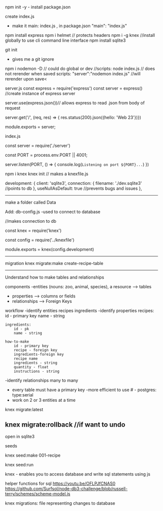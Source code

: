npm init -y - install package.json

create index.js
- make it main: index.js , in package.json
 "main": "index.js"

npm install express
npm i helmet // protects headers
npm i -g knex  //install globally to use cli command line interface
npm install sqlite3 

git init
- gives me a git ignore

npm i nodemon -D // could do global or dev
//scripts: node index.js // does not rerender when saved
scripts: "server":"nodemon index.js" //will rerender upon save<



server.js
const express = require('express')
const server = express()  //create instance of express server

server.use(express.json())// allows express to read .json from body of request

server.get('/', (req, res) => { res.status(200).json({hello: 'Web 23'})})

module.exports = server;



index.js

const server = require('./server')

const PORT = process.env.PORT || 4001;

server.listen(PORT, () => {
    console.log(`Listening on port ${PORT}...`)
})

npm i knex
knex  init
// makes a knexfile.js

 development: {
    client: 'sqlite3',
    connection: {
      filename: './dev.sqlite3' //points to db
    },
    useNullAsDefault: true //prevents bugs and issues 
  },




--------------------------------------------------
make a folder called Data

Add: db-config.js
-used to connect to database

//makes connection to db

const knex = require('knex')

const config = require('../knexfile')

module.exports = knex(config.development)

-------------------------------------------------------------

migration
knex migrate:make create-recipe-table

--------------------------------------------------------------------
Understand how to make tables and relationships

components 
-entities (nouns: zoo, animal, species), a resource --> tables
- properties --> columns or fields
- relationships --> Foreign Keys 

workflow
-identify entities
    recipes
    ingredients
-identify properties
    recipes: 
        id - primary key
        name - string
        

    ingredients:
        id - pk
        name - string

    how-to-make
        id - primary key
        recipe - foreign key
        ingredients-foreign key
        recipe name
        ingredients - string
        quantity - float
        instructions - string
        

-identify relationships
    many to many

- every table must have a primary key
        -more efficient to use #
        - postgres: type:serial
- work on 2 or 3 entities at a time


knex migrate:latest

knex migrate:rollback //if want to undo
-----------------------------------------------------------------------
open in sqlite3

seeds 

knex seed:make 001-recipe

knex seed:run





knex - enables you to access database and write sql statements using js


helper functions for sql
https://youtu.be/OFLPJfCNAS0
https://github.com/Surfsol/node-db3-challenge/blob/russell-terry/schemes/scheme-model.js


knex migrations: file representing changes to database